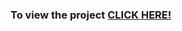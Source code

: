 ### To view the project [**CLICK HERE!**](https://sardaarniamotullah.github.io/conventional_resume/)